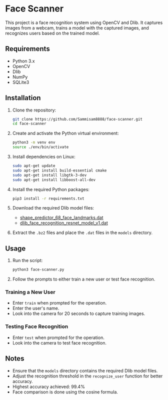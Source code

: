 # Face Scanner

This project is a face recognition system using OpenCV and Dlib. It captures images from a webcam, trains a model with the captured images, and recognizes users based on the trained model.

## Requirements

- Python 3.x
- OpenCV
- Dlib
- NumPy
- SQLite3

## Installation

1. Clone the repository:
   ```sh
   git clone https://github.com/Sammisam8888/face-scanner.git
   cd face-scanner
   ```

2. Create and activate the Python virtual environment:
   ```sh
   python3 -m venv env
   source ./env/bin/activate
   ```

3. Install dependencies on Linux:
   ```sh
   sudo apt-get update
   sudo apt-get install build-essential cmake
   sudo apt-get install libgtk-3-dev
   sudo apt-get install libboost-all-dev
   ```

4. Install the required Python packages:
   ```sh
   pip3 install -r requirements.txt
   ```

5. Download the required Dlib model files:
   - [shape_predictor_68_face_landmarks.dat](http://dlib.net/files/shape_predictor_68_face_landmarks.dat.bz2)
   - [dlib_face_recognition_resnet_model_v1.dat](http://dlib.net/files/dlib_face_recognition_resnet_model_v1.dat.bz2)

6. Extract the `.bz2` files and place the `.dat` files in the `models` directory.

## Usage

1. Run the script:
   ```sh
   python3 face-scanner.py
   ```

2. Follow the prompts to either train a new user or test face recognition.

### Training a New User

- Enter `train` when prompted for the operation.
- Enter the user's name.
- Look into the camera for 20 seconds to capture training images.

### Testing Face Recognition

- Enter `test` when prompted for the operation.
- Look into the camera to test face recognition.

## Notes

- Ensure that the `models` directory contains the required Dlib model files.
- Adjust the recognition threshold in the `recognize_user` function for better accuracy.
- Highest accuracy achieved: 99.4%
- Face comparison is done using the cosine formula.

